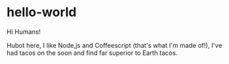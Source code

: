 hello-world
==============


Hi Humans!

Hubot here, I like Node,js and Coffeescript (that's what I'm made of!),
I've had tacos on the soon and find far superior to Earth tacos.
